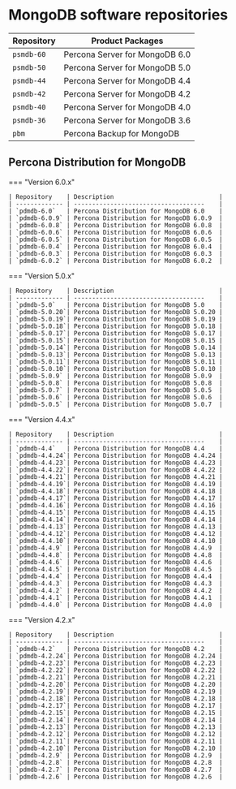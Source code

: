 # MongoDB software repositories

| Repository    | Product Packages                        |
| ------------- | ------------------------------------    |
| `psmdb-60`    | Percona Server for MongoDB 6.0          |
| `psmdb-50`    | Percona Server for MongoDB 5.0          |
| `psmdb-44`    | Percona Server for MongoDB 4.4          |
| `psmdb-42`    | Percona Server for MongoDB 4.2          |
| `psmdb-40`    | Percona Server for MongoDB 4.0          |
| `psmdb-36`    | Percona Server for MongoDB 3.6          |
| `pbm`         | Percona Backup for MongoDB              |

## Percona Distribution for MongoDB 

=== "Version 6.0.x"

    | Repository    | Description                             |
    | ------------- | ------------------------------------    |
    | `pdmdb-6.0`   | Percona Distribution for MongoDB 6.0    |
    | `pdmdb-6.0.9` | Percona Distribution for MongoDB 6.0.9  |
    | `pdmdb-6.0.8` | Percona Distribution for MongoDB 6.0.8  |
    | `pdmdb-6.0.6` | Percona Distribution for MongoDB 6.0.6  |
    | `pdmdb-6.0.5` | Percona Distribution for MongoDB 6.0.5  |
    | `pdmdb-6.0.4` | Percona Distribution for MongoDB 6.0.4  |
    | `pdmdb-6.0.3` | Percona Distribution for MongoDB 6.0.3  |
    | `pdmdb-6.0.2` | Percona Distribution for MongoDB 6.0.2  |

=== "Version 5.0.x"

    | Repository    | Description                             |
    | ------------- | ------------------------------------    |
    | `pdmdb-5.0`   | Percona Distribution for MongoDB 5.0    |
    | `pdmdb-5.0.20`| Percona Distribution for MongoDB 5.0.20 |
    | `pdmdb-5.0.19`| Percona Distribution for MongoDB 5.0.19 |
    | `pdmdb-5.0.18`| Percona Distribution for MongoDB 5.0.18 |
    | `pdmdb-5.0.17`| Percona Distribution for MongoDB 5.0.17 |
    | `pdmdb-5.0.15`| Percona Distribution for MongoDB 5.0.15 |
    | `pdmdb-5.0.14`| Percona Distribution for MongoDB 5.0.14 |
    | `pdmdb-5.0.13`| Percona Distribution for MongoDB 5.0.13 |
    | `pdmdb-5.0.11`| Percona Distribution for MongoDB 5.0.11 |
    | `pdmdb-5.0.10`| Percona Distribution for MongoDB 5.0.10 |
    | `pdmdb-5.0.9` | Percona Distribution for MongoDB 5.0.9  |
    | `pdmdb-5.0.8` | Percona Distribution for MongoDB 5.0.8  |      
    | `pdmdb-5.0.7` | Percona Distribution for MongoDB 5.0.5  |
    | `pdmdb-5.0.6` | Percona Distribution for MongoDB 5.0.6  |
    | `pdmdb-5.0.5` | Percona Distribution for MongoDB 5.0.7  |

=== "Version 4.4.x"

    | Repository    | Description                             |
    | ------------- | ------------------------------------    |
    | `pdmdb-4.4`   | Percona Distribution for MongoDB 4.4    |
    | `pdmdb-4.4.24`| Percona Distribution for MongoDB 4.4.24 |
    | `pdmdb-4.4.23`| Percona Distribution for MongoDB 4.4.23 |
    | `pdmdb-4.4.22`| Percona Distribution for MongoDB 4.4.22 |
    | `pdmdb-4.4.21`| Percona Distribution for MongoDB 4.4.21 |
    | `pdmdb-4.4.19`| Percona Distribution for MongoDB 4.4.19 |
    | `pdmdb-4.4.18`| Percona Distribution for MongoDB 4.4.18 |
    | `pdmdb-4.4.17`| Percona Distribution for MongoDB 4.4.17 |
    | `pdmdb-4.4.16`| Percona Distribution for MongoDB 4.4.16 |
    | `pdmdb-4.4.15`| Percona Distribution for MongoDB 4.4.15 |
    | `pdmdb-4.4.14`| Percona Distribution for MongoDB 4.4.14 |
    | `pdmdb-4.4.13`| Percona Distribution for MongoDB 4.4.13 |
    | `pdmdb-4.4.12`| Percona Distribution for MongoDB 4.4.12 |
    | `pdmdb-4.4.10`| Percona Distribution for MongoDB 4.4.10 |
    | `pdmdb-4.4.9` | Percona Distribution for MongoDB 4.4.9  |
    | `pdmdb-4.4.8` | Percona Distribution for MongoDB 4.4.8  |
    | `pdmdb-4.4.6` | Percona Distribution for MongoDB 4.4.6  |
    | `pdmdb-4.4.5` | Percona Distribution for MongoDB 4.4.5  |
    | `pdmdb-4.4.4` | Percona Distribution for MongoDB 4.4.4  |
    | `pdmdb-4.4.3` | Percona Distribution for MongoDB 4.4.3  |
    | `pdmdb-4.4.2` | Percona Distribution for MongoDB 4.4.2  |
    | `pdmdb-4.4.1` | Percona Distribution for MongoDB 4.4.1  |
    | `pdmdb-4.4.0` | Percona Distribution for MongoDB 4.4.0  |
        
=== "Version 4.2.x"

    | Repository    | Description                             |
    | ------------- | ------------------------------------    |
    | `pdmdb-4.2`   | Percona Distribution for MongoDB 4.2    |
    | `pdmdb-4.2.24`| Percona Distribution for MongoDB 4.2.24 |
    | `pdmdb-4.2.23`| Percona Distribution for MongoDB 4.2.23 |
    | `pdmdb-4.2.22`| Percona Distribution for MongoDB 4.2.22 |
    | `pdmdb-4.2.21`| Percona Distribution for MongoDB 4.2.21 |
    | `pdmdb-4.2.20`| Percona Distribution for MongoDB 4.2.20 |
    | `pdmdb-4.2.19`| Percona Distribution for MongoDB 4.2.19 |
    | `pdmdb-4.2.18`| Percona Distribution for MongoDB 4.2.18 |
    | `pdmdb-4.2.17`| Percona Distribution for MongoDB 4.2.17 |
    | `pdmdb-4.2.15`| Percona Distribution for MongoDB 4.2.15 |
    | `pdmdb-4.2.14`| Percona Distribution for MongoDB 4.2.14 |
    | `pdmdb-4.2.13`| Percona Distribution for MongoDB 4.2.13 |
    | `pdmdb-4.2.12`| Percona Distribution for MongoDB 4.2.12 |
    | `pdmdb-4.2.11`| Percona Distribution for MongoDB 4.2.11 |
    | `pdmdb-4.2.10`| Percona Distribution for MongoDB 4.2.10 |
    | `pdmdb-4.2.9` | Percona Distribution for MongoDB 4.2.9  |
    | `pdmdb-4.2.8` | Percona Distribution for MongoDB 4.2.8  |
    | `pdmdb-4.2.7` | Percona Distribution for MongoDB 4.2.7  |
    | `pdmdb-4.2.6` | Percona Distribution for MongoDB 4.2.6  |
